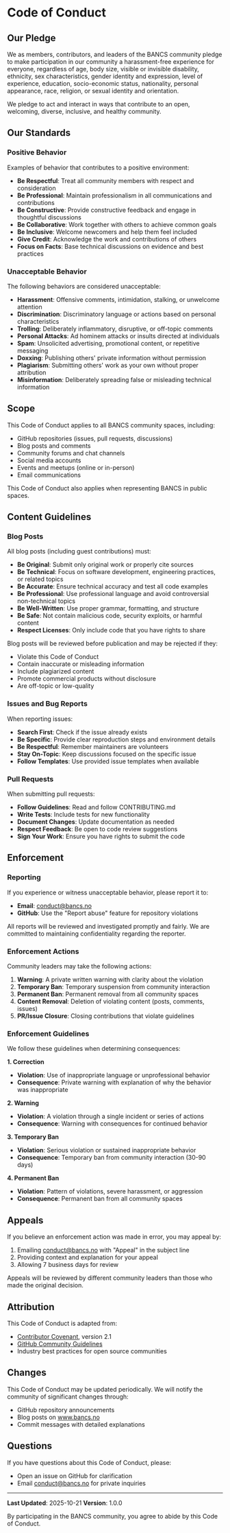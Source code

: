 # Code of Conduct

## Our Pledge

We as members, contributors, and leaders of the BANCS community pledge to make participation in our community a harassment-free experience for everyone, regardless of age, body size, visible or invisible disability, ethnicity, sex characteristics, gender identity and expression, level of experience, education, socio-economic status, nationality, personal appearance, race, religion, or sexual identity and orientation.

We pledge to act and interact in ways that contribute to an open, welcoming, diverse, inclusive, and healthy community.

## Our Standards

### Positive Behavior

Examples of behavior that contributes to a positive environment:

- **Be Respectful**: Treat all community members with respect and consideration
- **Be Professional**: Maintain professionalism in all communications and contributions
- **Be Constructive**: Provide constructive feedback and engage in thoughtful discussions
- **Be Collaborative**: Work together with others to achieve common goals
- **Be Inclusive**: Welcome newcomers and help them feel included
- **Give Credit**: Acknowledge the work and contributions of others
- **Focus on Facts**: Base technical discussions on evidence and best practices

### Unacceptable Behavior

The following behaviors are considered unacceptable:

- **Harassment**: Offensive comments, intimidation, stalking, or unwelcome attention
- **Discrimination**: Discriminatory language or actions based on personal characteristics
- **Trolling**: Deliberately inflammatory, disruptive, or off-topic comments
- **Personal Attacks**: Ad hominem attacks or insults directed at individuals
- **Spam**: Unsolicited advertising, promotional content, or repetitive messaging
- **Doxxing**: Publishing others' private information without permission
- **Plagiarism**: Submitting others' work as your own without proper attribution
- **Misinformation**: Deliberately spreading false or misleading technical information

## Scope

This Code of Conduct applies to all BANCS community spaces, including:

- GitHub repositories (issues, pull requests, discussions)
- Blog posts and comments
- Community forums and chat channels
- Social media accounts
- Events and meetups (online or in-person)
- Email communications

This Code of Conduct also applies when representing BANCS in public spaces.

## Content Guidelines

### Blog Posts

All blog posts (including guest contributions) must:

- **Be Original**: Submit only original work or properly cite sources
- **Be Technical**: Focus on software development, engineering practices, or related topics
- **Be Accurate**: Ensure technical accuracy and test all code examples
- **Be Professional**: Use professional language and avoid controversial non-technical topics
- **Be Well-Written**: Use proper grammar, formatting, and structure
- **Be Safe**: Not contain malicious code, security exploits, or harmful content
- **Respect Licenses**: Only include code that you have rights to share

Blog posts will be reviewed before publication and may be rejected if they:
- Violate this Code of Conduct
- Contain inaccurate or misleading information
- Include plagiarized content
- Promote commercial products without disclosure
- Are off-topic or low-quality

### Issues and Bug Reports

When reporting issues:

- **Search First**: Check if the issue already exists
- **Be Specific**: Provide clear reproduction steps and environment details
- **Be Respectful**: Remember maintainers are volunteers
- **Stay On-Topic**: Keep discussions focused on the specific issue
- **Follow Templates**: Use provided issue templates when available

### Pull Requests

When submitting pull requests:

- **Follow Guidelines**: Read and follow CONTRIBUTING.md
- **Write Tests**: Include tests for new functionality
- **Document Changes**: Update documentation as needed
- **Respect Feedback**: Be open to code review suggestions
- **Sign Your Work**: Ensure you have rights to submit the code

## Enforcement

### Reporting

If you experience or witness unacceptable behavior, please report it to:

- **Email**: conduct@bancs.no
- **GitHub**: Use the "Report abuse" feature for repository violations

All reports will be reviewed and investigated promptly and fairly. We are committed to maintaining confidentiality regarding the reporter.

### Enforcement Actions

Community leaders may take the following actions:

1. **Warning**: A private written warning with clarity about the violation
2. **Temporary Ban**: Temporary suspension from community interaction
3. **Permanent Ban**: Permanent removal from all community spaces
4. **Content Removal**: Deletion of violating content (posts, comments, issues)
5. **PR/Issue Closure**: Closing contributions that violate guidelines

### Enforcement Guidelines

We follow these guidelines when determining consequences:

**1. Correction**
- **Violation**: Use of inappropriate language or unprofessional behavior
- **Consequence**: Private warning with explanation of why the behavior was inappropriate

**2. Warning**
- **Violation**: A violation through a single incident or series of actions
- **Consequence**: Warning with consequences for continued behavior

**3. Temporary Ban**
- **Violation**: Serious violation or sustained inappropriate behavior
- **Consequence**: Temporary ban from community interaction (30-90 days)

**4. Permanent Ban**
- **Violation**: Pattern of violations, severe harassment, or aggression
- **Consequence**: Permanent ban from all community spaces

## Appeals

If you believe an enforcement action was made in error, you may appeal by:

1. Emailing conduct@bancs.no with "Appeal" in the subject line
2. Providing context and explanation for your appeal
3. Allowing 7 business days for review

Appeals will be reviewed by different community leaders than those who made the original decision.

## Attribution

This Code of Conduct is adapted from:
- [Contributor Covenant](https://www.contributor-covenant.org/), version 2.1
- [GitHub Community Guidelines](https://docs.github.com/en/site-policy/github-terms/github-community-guidelines)
- Industry best practices for open source communities

## Changes

This Code of Conduct may be updated periodically. We will notify the community of significant changes through:
- GitHub repository announcements
- Blog posts on www.bancs.no
- Commit messages with detailed explanations

## Questions

If you have questions about this Code of Conduct, please:
- Open an issue on GitHub for clarification
- Email conduct@bancs.no for private inquiries

---

**Last Updated**: 2025-10-21
**Version**: 1.0.0

By participating in the BANCS community, you agree to abide by this Code of Conduct.
